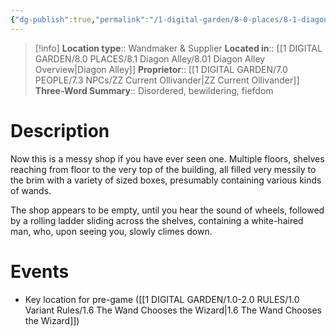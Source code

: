 ```yaml
---
{"dg-publish":true,"permalink":"/1-digital-garden/8-0-places/8-1-diagon-alley/8-1-11-ollivander-s-wands/","tags":["#place","#diagon-alley","#shop"]}
---
```


>[!info]
>**Location type**::  Wandmaker & Supplier
>**Located in**:: [[1 DIGITAL GARDEN/8.0 PLACES/8.1 Diagon Alley/8.01 Diagon Alley Overview\|Diagon Alley]]
>**Proprietor**:: [[1 DIGITAL GARDEN/7.0 PEOPLE/7.3 NPCs/ZZ Current Ollivander\|ZZ Current Ollivander]]
>**Three-Word Summary**:: Disordered, bewildering, fiefdom 

# Description

Now this is a messy shop if you have ever seen one. Multiple floors, shelves reaching from floor to the very top of the building, all filled very messily to the brim with a variety of sized boxes, presumably containing various kinds of wands. 

The shop appears to be empty, until you hear the sound of wheels, followed by a rolling ladder sliding across the shelves, containing a white-haired man, who, upon seeing you, slowly climes down.


# Events

- Key location for pre-game ([[1 DIGITAL GARDEN/1.0-2.0 RULES/1.0 Variant Rules/1.6 The Wand Chooses the Wizard\|1.6 The Wand Chooses the Wizard]])